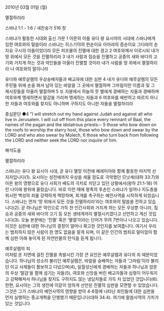 2010년 03월 01일 (월)

멸절하리라



스바냐 1:1 - 1:6 / 새찬송가 516 장


스바냐가 활동한 시대와 출신 가문 
1 아몬의 아들 유다 왕 요시야의 시대에 스바냐에게 임한 여호와의 말씀이라 스바냐는 히스기야의 현손이요 아마랴의 증손이요 그다랴의 손자요 구시의 아들이었더라  모든 피조물의 진멸에 대한 경고 2 여호와께서 이르시되 내가 땅 위에서 모든 것을 진멸하리라 3 내가 사람과 짐승을 진멸하고 공중의 새와 바다의 고기와 거치게 하는 것과 악인들을 아울러 진멸할 것이라 내가 사람을 땅 위에서 멸절하리라 나 여호와의 말이니라   

유다와 예루살렘의 우상숭배자들과 배교자에 대한 심판 
4 내가 유다와 예루살렘의 모든 주민들 위에 손을 펴서 남아 있는 바알을 그 곳에서 멸절하며 그마림이란 이름과 및 그 제사장들을 아울러 멸절하며 5 또 지붕에서 하늘의 뭇 별에게 경배하는 자들과 경배하며 여호와께 맹세하면서 말감을 가리켜 맹세하는 자들과 6 여호와를 배반하고 따르지 아니한 자들과 여호와를 찾지도 아니하며 구하지도 아니한 자들을 멸절하리라  

중심문단 
●4 "I will stretch out my hand against Judah and against all who live in Jerusalem. I will cut off from this place every remnant of Baal, the names of the pagan and the idolatrous priests-- 5 those who bow down on the roofs to worship the starry host, those who bow down and swear by the LORD and who also swear by Molech, 6 those who turn back from following the LORD and neither seek the LORD nor inquire of him.

해석도움





멸절하리라  

스바냐는 유다 왕 요시아 시대, 곧 유다 멸망 이전에 예레미야와 함께 활동한 마지막 선지자입니다(1). 요시아는 성전에까지 우상을 세울 정도로 극악했던 므낫세(대하 33:7)와 아몬 왕의 영향으로 유다 사회가 배도의 극치로 치닫고 있던 상황에서(왕하 21:1-18) 어린 나이에 왕위에 올랐습니다. 바로 이런 때에 왕족의 후손인 스바냐가 일어나 지도층을 위시한 백성의 죄를 강력하게 책망하며, 회개를 촉구하는 예언사역을 시작하게 되었습니다. 스바냐는 먼저 ‘땅 위에서 모든 것을 진멸하리라’라는 여호와의 말씀을 전하고 있습니다(2). 곧 하나님은 악인으로 가득 찬 인간사회와 거치게 하는 모든 우상뿐 아니라, 짐승과 공중의 새와 바다의 고기 등 모든 생태계까지 멸절시키겠다고 선언하고 계신 것입니다(3). 오늘 본문에는 ‘진멸’ 혹은 ‘멸절’이라는 단어가 무려 7번이나 나오고 있습니다. 이것은 심판에 대한 하나님의 결정이 얼마나 확고한 것인지를 보여줍니다. 여기서 우리는 범죄하지 않은 사람이 한 명도 없음을 알게 되며, 이 같은 인간의 범죄로 말미암아 함께 심판 아래 놓이게 된 자연만물의 탄식을 듣게 됩니다.  

예루살렘의 죄  
이처럼 온 지면에 걸친 진멸을 촉발시킨 가장 큰 요인은 예루살렘과 유다의 죄 때문이었습니다. 하나님의 성소라 불리던 예루살렘은, 바알을 숭배하는 자들과 ‘그마림’이라 불리던 이교 사제들이 활보하고 다녔으며(4), 일월성신에게 경배하는 자들과 하나님과 암몬의 우상 ‘말감’을 함께 섬기는 자들(5), 여호와 신앙을 버린 배교자들과 심령이 어두워지고 강퍅해져서 하나님을 찾지도 구하지도 않는 냉담자들로 가득 차 있었던 것입니다(6). 한편, 요시아는 그의 생전에 이같이 엄하게 선언된 진멸의 심판을 모면할 수 있었습니다. 그것은 그가 스바냐의 예언사역의 영향을 받아 4-6절에 나타난 죄인들에 대한 심판을 먼저 실행하는 종교개혁을 단행했기 때문입니다(대하 34:4). 여기에 말씀사역의 가치가 있는 것입니다.